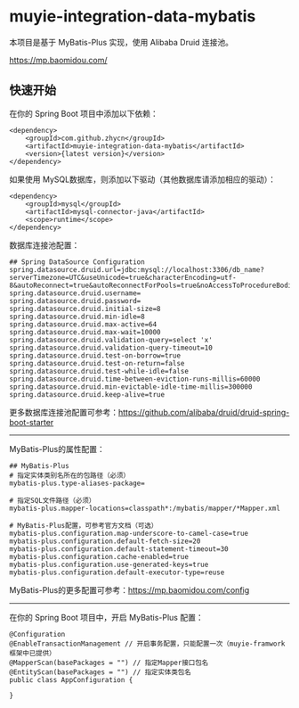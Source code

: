 # muyie-integration-data-mybatis

本项目是基于 MyBatis-Plus 实现，使用 Alibaba Druid 连接池。

https://mp.baomidou.com/

## 快速开始

在你的 Spring Boot 项目中添加以下依赖：

```
<dependency>
    <groupId>com.github.zhycn</groupId>
    <artifactId>muyie-integration-data-mybatis</artifactId>
    <version>{latest version}</version>
</dependency>
```

如果使用 MySQL数据库，则添加以下驱动（其他数据库请添加相应的驱动）：

```
<dependency>
    <groupId>mysql</groupId>
    <artifactId>mysql-connector-java</artifactId>
    <scope>runtime</scope>
</dependency>
```

数据库连接池配置：

```
## Spring DataSource Configuration
spring.datasource.druid.url=jdbc:mysql://localhost:3306/db_name?serverTimezone=UTC&useUnicode=true&characterEncoding=utf-8&autoReconnect=true&autoReconnectForPools=true&noAccessToProcedureBodies=true&allowMultiQueries=true&zeroDateTimeBehavior=convertToNull
spring.datasource.druid.username=
spring.datasource.druid.password=
spring.datasource.druid.initial-size=8
spring.datasource.druid.min-idle=8
spring.datasource.druid.max-active=64
spring.datasource.druid.max-wait=10000
spring.datasource.druid.validation-query=select 'x'
spring.datasource.druid.validation-query-timeout=10
spring.datasource.druid.test-on-borrow=true
spring.datasource.druid.test-on-return=false
spring.datasource.druid.test-while-idle=false
spring.datasource.druid.time-between-eviction-runs-millis=60000
spring.datasource.druid.min-evictable-idle-time-millis=300000
spring.datasource.druid.keep-alive=true
```

更多数据库连接池配置可参考：https://github.com/alibaba/druid/druid-spring-boot-starter

---

MyBatis-Plus的属性配置：

```
## MyBatis-Plus
# 指定实体类别名所在的包路径（必须）
mybatis-plus.type-aliases-package=

# 指定SQL文件路径（必须）
mybatis-plus.mapper-locations=classpath*:/mybatis/mapper/*Mapper.xml

# MyBatis-Plus配置，可参考官方文档（可选）
mybatis-plus.configuration.map-underscore-to-camel-case=true
mybatis-plus.configuration.default-fetch-size=20
mybatis-plus.configuration.default-statement-timeout=30
mybatis-plus.configuration.cache-enabled=true
mybatis-plus.configuration.use-generated-keys=true
mybatis-plus.configuration.default-executor-type=reuse
```

MyBatis-Plus的更多配置可参考：https://mp.baomidou.com/config

---


在你的 Spring Boot 项目中，开启 MyBatis-Plus 配置：

```
@Configuration
@EnableTransactionManagement // 开启事务配置，只能配置一次（muyie-framwork框架中已提供）
@MapperScan(basePackages = "") // 指定Mapper接口包名
@EntityScan(basePackages = "") // 指定实体类包名
public class AppConfiguration {

}
```
